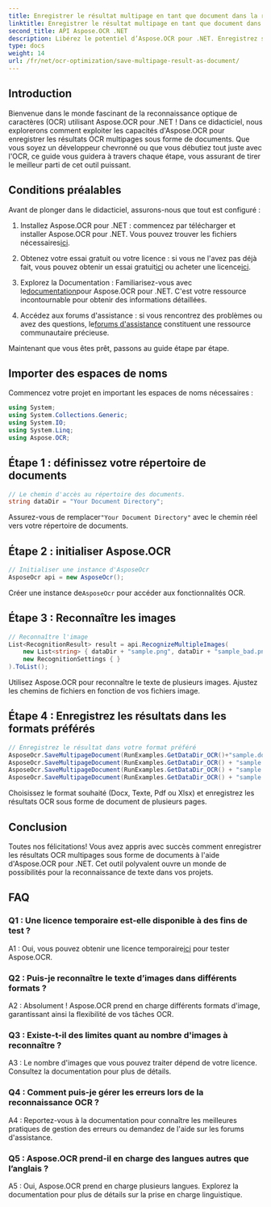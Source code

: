 ```yaml
---
title: Enregistrer le résultat multipage en tant que document dans la reconnaissance d'image OCR
linktitle: Enregistrer le résultat multipage en tant que document dans la reconnaissance d'image OCR
second_title: API Aspose.OCR .NET
description: Libérez le potentiel d’Aspose.OCR pour .NET. Enregistrez sans effort les résultats OCR de plusieurs pages sous forme de documents grâce à ce guide complet étape par étape.
type: docs
weight: 14
url: /fr/net/ocr-optimization/save-multipage-result-as-document/
---
```

## Introduction

Bienvenue dans le monde fascinant de la reconnaissance optique de caractères (OCR) utilisant Aspose.OCR pour .NET ! Dans ce didacticiel, nous explorerons comment exploiter les capacités d'Aspose.OCR pour enregistrer les résultats OCR multipages sous forme de documents. Que vous soyez un développeur chevronné ou que vous débutiez tout juste avec l'OCR, ce guide vous guidera à travers chaque étape, vous assurant de tirer le meilleur parti de cet outil puissant.

## Conditions préalables

Avant de plonger dans le didacticiel, assurons-nous que tout est configuré :

1.  Installez Aspose.OCR pour .NET : commencez par télécharger et installer Aspose.OCR pour .NET. Vous pouvez trouver les fichiers nécessaires[ici](https://releases.aspose.com/ocr/net/).

2.  Obtenez votre essai gratuit ou votre licence : si vous ne l'avez pas déjà fait, vous pouvez obtenir un essai gratuit[ici](https://releases.aspose.com/) ou acheter une licence[ici](https://purchase.aspose.com/buy).

3.  Explorez la Documentation : Familiarisez-vous avec le[documentation](https://reference.aspose.com/ocr/net/)pour Aspose.OCR pour .NET. C'est votre ressource incontournable pour obtenir des informations détaillées.

4.  Accédez aux forums d'assistance : si vous rencontrez des problèmes ou avez des questions, le[forums d'assistance](https://forum.aspose.com/c/ocr/16) constituent une ressource communautaire précieuse.

Maintenant que vous êtes prêt, passons au guide étape par étape.

## Importer des espaces de noms

Commencez votre projet en important les espaces de noms nécessaires :

```csharp
using System;
using System.Collections.Generic;
using System.IO;
using System.Linq;
using Aspose.OCR;
```

## Étape 1 : définissez votre répertoire de documents

```csharp
// Le chemin d'accès au répertoire des documents.
string dataDir = "Your Document Directory";
```

 Assurez-vous de remplacer`"Your Document Directory"` avec le chemin réel vers votre répertoire de documents.

## Étape 2 : initialiser Aspose.OCR

```csharp
// Initialiser une instance d'AsposeOcr
AsposeOcr api = new AsposeOcr();
```

 Créer une instance de`AsposeOcr` pour accéder aux fonctionnalités OCR.

## Étape 3 : Reconnaître les images

```csharp
// Reconnaître l'image
List<RecognitionResult> result = api.RecognizeMultipleImages(
    new List<string> { dataDir + "sample.png", dataDir + "sample_bad.png" },
    new RecognitionSettings { }
).ToList();
```

Utilisez Aspose.OCR pour reconnaître le texte de plusieurs images. Ajustez les chemins de fichiers en fonction de vos fichiers image.

## Étape 4 : Enregistrez les résultats dans les formats préférés

```csharp
// Enregistrez le résultat dans votre format préféré
AsposeOcr.SaveMultipageDocument(RunExamples.GetDataDir_OCR()+"sample.docx", SaveFormat.Docx, result);
AsposeOcr.SaveMultipageDocument(RunExamples.GetDataDir_OCR() + "sample.txt", SaveFormat.Text, result);
AsposeOcr.SaveMultipageDocument(RunExamples.GetDataDir_OCR() + "sample.pdf", SaveFormat.Pdf, result);
AsposeOcr.SaveMultipageDocument(RunExamples.GetDataDir_OCR() + "sample.xlsx", SaveFormat.Xlsx, result);
```

Choisissez le format souhaité (Docx, Texte, Pdf ou Xlsx) et enregistrez les résultats OCR sous forme de document de plusieurs pages.

## Conclusion

Toutes nos félicitations! Vous avez appris avec succès comment enregistrer les résultats OCR multipages sous forme de documents à l'aide d'Aspose.OCR pour .NET. Cet outil polyvalent ouvre un monde de possibilités pour la reconnaissance de texte dans vos projets.

## FAQ

### Q1 : Une licence temporaire est-elle disponible à des fins de test ?

 A1 : Oui, vous pouvez obtenir une licence temporaire[ici](https://purchase.aspose.com/temporary-license/) pour tester Aspose.OCR.

### Q2 : Puis-je reconnaître le texte d’images dans différents formats ?

A2 : Absolument ! Aspose.OCR prend en charge différents formats d'image, garantissant ainsi la flexibilité de vos tâches OCR.

### Q3 : Existe-t-il des limites quant au nombre d'images à reconnaître ?

A3 : Le nombre d'images que vous pouvez traiter dépend de votre licence. Consultez la documentation pour plus de détails.

### Q4 : Comment puis-je gérer les erreurs lors de la reconnaissance OCR ?

A4 : Reportez-vous à la documentation pour connaître les meilleures pratiques de gestion des erreurs ou demandez de l'aide sur les forums d'assistance.

### Q5 : Aspose.OCR prend-il en charge des langues autres que l’anglais ?

A5 : Oui, Aspose.OCR prend en charge plusieurs langues. Explorez la documentation pour plus de détails sur la prise en charge linguistique.